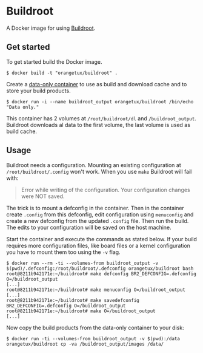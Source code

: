 # Buildroot
A Docker image for using [Buildroot][buildroot].

## Get started
To get started build the Docker image.

``` shell
$ docker build -t "orangetux/buildroot" .
```

Create a [data-only container][data-only] to use as build and download
cache and to store your build products. 

``` shell
$ docker run -i --name buildroot_output orangetux/buildroot /bin/echo "Data only."
```

This container has 2 volumes at `/root/buildroot/dl` and `/buildroot_output`. 
Buildroot downloads al data to the first volume, the last volume is used as
build cache.

## Usage
Buildroot needs a configuration. Mounting an existing configuration at
`/root/buildroot/.config` won't work. When you use `make` Buildroot will fail
with:

> Error while writing of the configuration.
> Your configuration changes were NOT saved.

The trick is to mount a defconfig in the container. Then in the container
create `.config` from this defconfig, edit configuration using `menuconfig` and
create a new defconfig from the updated `.config` file. Then run the build.
The edits to your configuration will be saved on the host machine.

Start the container and execute the commands as stated below. If your build
requires more configuration files, like board files or a kernel configuration
you have to mount them too using the `-v` flag.

```shell
$ docker run --rm -ti --volumes-from buildroot_output -v $(pwd)/.defconfig:/root/buildroot/.defconfig orangetux/buildroot bash
root@8211b942171e:~/buildroot# make defconfig BR2_DEFCONFIG=.defconfig O=/buildroot_output
[...]
root@8211b942171e:~/buildroot# make menuconfig O=/buildroot_output
[...]
root@8211b942171e:~/buildroot# make savedefconfig BR2_DEFCONFIG=.defconfig O=/buildroot_output
root@8211b942171e:~/buildroot# make O=/buildroot_output 
[...]
```

Now copy the build products from the data-only container to your disk:

```shell
$ docker run -ti --volumes-from buildroot_output -v $(pwd):/data orangetux/buildroot cp -va /buildroot_output/images /data/
```

[buildroot]:http://buildroot.uclibc.org/
[data-only]:https://docs.docker.com/userguide/dockervolumes/
